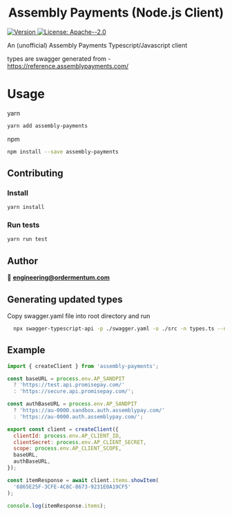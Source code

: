 <h1 align="center">Assembly Payments (Node.js Client)</h1>
<p>
  <a href="https://www.npmjs.com/package/assembly-payments" target="_blank">
    <img alt="Version" src="https://img.shields.io/npm/v/assembly-payments.svg">
  </a>
  <a href="#" target="_blank">
    <img alt="License: Apache--2.0" src="https://img.shields.io/badge/License-Apache--2.0-yellow.svg" />
  </a>
</p>

An (unofficial) Assembly Payments Typescript/Javascript client

types are swagger generated from - https://reference.assemblypayments.com/

# Usage

yarn

```sh
yarn add assembly-payments
```

npm

```sh
npm install --save assembly-payments
```

## Contributing

### Install

```sh
yarn install
```

### Run tests

```sh
yarn run test
```

## Author

👤 **engineering@ordermentum.com**

## Generating updated types

Copy swagger.yaml file into root directory and run

```bash
  npx swagger-typescript-api -p ./swagger.yaml -o ./src -n types.ts --no-client
```

## Example

```javascript
import { createClient } from 'assembly-payments';

const baseURL = process.env.AP_SANDPIT
  ? 'https://test.api.promisepay.com/'
  : 'https://secure.api.promisepay.com/';

const authBaseURL = process.env.AP_SANDPIT
  ? 'https://au-0000.sandbox.auth.assemblypay.com/'
  : 'https://au-0000.auth.assemblypay.com/';

export const client = createClient({
  clientId: process.env.AP_CLIENT_ID,
  clientSecret: process.env.AP_CLIENT_SECRET,
  scope: process.env.AP_CLIENT_SCOPE,
  baseURL,
  authBaseURL,
});

const itemResponse = await client.items.showItem(
  '6865E25F-3CFE-4C8C-8673-9231E0A19CF5'
);

console.log(itemResponse.items);
```
